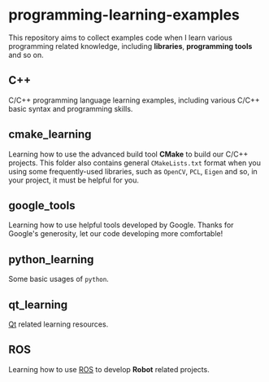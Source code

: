 # programming-learning-examples
This repository aims to collect examples code when I learn various programming related knowledge, including **libraries**, **programming tools** and so on.

## C++

C/C++ programming language learning examples, including various C/C++ basic syntax and programming skills.

## cmake_learning

Learning how to use the advanced build tool **CMake** to build our C/C++ projects. This folder also contains general `CMakeLists.txt`  format when you using some frequently-used libraries, such as `OpenCV`, `PCL`, `Eigen` and so, in your project,  it must be helpful for you.

## google_tools

Learning how to use helpful tools developed by Google. Thanks for Google's generosity, let our code developing more comfortable!

## python_learning

Some basic usages of `python`.

## qt_learning

[Qt](https://www.qt.io/) related learning resources.

## ROS

Learning how to use [ROS](https://www.ros.org/) to develop **Robot** related projects.